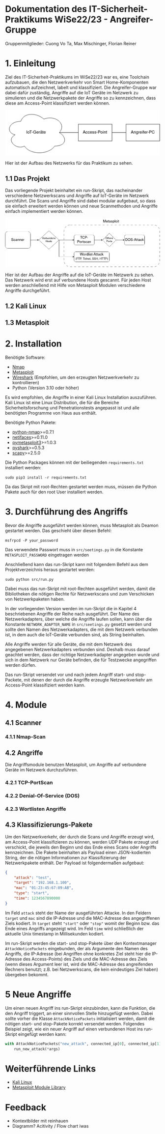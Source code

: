 # Dokumentation des IT-Sicherheit-Praktikums WiSe22/23 - Angreifer-Gruppe

Gruppenmitglieder: Cuong Vo Ta, Max Mischinger, Florian Reiner

# 1. Einleitung
Ziel des IT-Sicherheit-Praktikums im WiSe22/23 war es, eine Toolchain aufzubauen, die den Netzwerkverkehr von Smart Home-Komponenten automatisch aufzeichnet, labelt und klassifiziert. Die Angreifer-Gruppe war dabei dafür zuständig, Angriffe auf die IoT Geräte im Netzwerk zu simulieren und die Netzwerkpakete der Angriffe so zu kennzeichnen, dass diese am Access-Point klassifiziert werden können.

![Aufbau des Netzwerks](assets/aufbau.png)

Hier ist der Aufbau des Netzwerks für das Praktikum zu sehen.

## 1.1 Das Projekt
Das vorliegende Projekt beinhaltet ein run-Skript, das nacheinander verschiedene Netzwerkscans und Angriffe auf IoT-Geräte im Netzwerk durchführt. Die Scans und Angriffe sind dabei modular aufgebaut, so dass sie einfach erweitert werden können und neue Scanmethoden und Angriffe einfach implementiert werden können.

![Aufbau des Projekts](assets/aufbau_projekt.png)

Hier ist der Aufbau der Angriffe auf die IoT-Geräte im Netzwerk zu sehen. Das Netzwerk wird erst auf verbundene Hosts gescannt. Für jeden Host werden anschließend mit Hilfe von Metasploit Modulen verschiedene Angriffe durchgeführt.
## 1.2 Kali Linux
## 1.3 Metasploit

# 2. Installation
Benötigte Software:

 * [Nmap](https://nmap.org/)
 * [Metasploit](https://www.metasploit.com/)
 * [Wireshark](https://www.wireshark.org/) (Empfohlen, um den erzeugten Netzwerkverkehr zu kontrollieren)
 * Python (Version 3.10 oder höher)

Es wird empfohlen, die Angriffe in einer Kali Linux Installation auszuführen. Kali Linux ist eine Linux Distribution, die für die Bereiche Sicherheitsforschung und Penetrationstests angepasst ist und alle benötigten Programme von Haus aus enthält.

Benötigte Python Pakete:

* [python-nmap](https://pypi.org/project/python-nmap/)>=0.7.1
* [netifaces](https://pypi.org/project/netifaces/)>=0.11.0
* [pymetasploit3](https://pypi.org/project/pymetasploit3/)>=1.0.3
* [pyshark](https://pypi.org/project/pyshark/)>=0.5.3
* [scapy](https://pypi.org/project/scapy/)>=2.5.0

Die Python Packages können mit der beiliegenden `requirements.txt` installiert werden:

`sudo pip3 install -r requirements.txt`

Da das Skript mit root-Rechten gestartet werden muss, müssen die Python Pakete auch für den root User installiert werden.

# 3. Durchführung des Angriffs
Bevor die Angriffe ausgeführt werden können, muss Metasploit als Deamon gestartet werden. Das geschieht über diesen Befehl:

`msfrpcd -P your_password`

Das verwendete Passwort muss in `src/seetings.py` in die Konstante `METASPLOIT_PASSWORD` eingetragen werden

Anschließend kann das run-Skript kann mit folgendem Befehl aus dem Projektverzeichnis heraus gestartet werden:

`sudo python src/run.py`

Dabei muss das run-Skript mit root-Rechten ausgeführt werden, damit die Bibliotheken die nötigen Rechte für Netzwerkscans und zum Verschicken von Netzwerkpaketen haben.

In der vorliegenden Version werden im run-Skript die in Kapitel 4 beschriebenen Angriffe der Reihe nach ausgeführt. Der Name des Netzwerkadapters, über welche die Angriffe laufen sollen, kann über die Konstante `NETWORK_ADAPTER_NAME` in `src/seetings.py` gesetzt werden und sollte den Namen des Netzwerkadapters, die mit dem Netzwerk verbunden ist, in dem auch die IoT-Geräte verbunden sind, als String beinhalten.

Alle Angriffe werden für alle Geräte, die mit dem Netzwerk des angegebenen Netzwerkadapters verbunden sind. Deshalb muss darauf geachtet werden, dass der richtige Netzwerkadapter angegeben wurde und sich in dem Netzwerk nur Geräte befinden, die für Testzwecke angegriffen werden dürfen.

Das run-Skript versendet vor und nach jedem Angriff start- und stop-Packete, mit denen der durch die Angriffe erzeugte Netzwerkverkehr am Access-Point klassifiziert werden kann.

# 4. Module
## 4.1 Scanner
### 4.1.1 Nmap-Scan
## 4.2 Angriffe
Die Angriffsmodule benutzen Metasploit, um Angriffe auf verbundene Geräte im Netzwerk durchzuführen.

### 4.2.1 TCP-PortScan
### 4.2.2 Denial-Of-Service (DOS)
### 4.2.3 Wortlisten Angriffe
## 4.3 Klassifizierungs-Pakete
Um den Netzwerkverkehr, der durch die Scans und Angriffe erzeugt wird, am Access-Point klassifizieren zu können, werden UDP Pakete erzeugt und verschickt, die jeweils den Beginn und das Ende eines Scans oder Angriffs kennzeichnen. Die Pakete beinhalten als Payload einen JSON-kodierten String, der die nötigen Informationen zur Klassifizierung der Netzwerkpakete enthält. Der Payload ist folgendermaßen aufgebaut:

```json
{
    "attack": "test",
    "target": "192.168.1.100",
    "mac": "01:23:45:67:89:AB",
    "type": "start",
    "time": 1234567890000
}
```
Im Feld `attack` steht der Name der ausgeführten Attacke. In den Feldern `target` und `mac` sind die IP-Adresse und die MAC-Adresse des angegriffenen Ziels kodiert. In `target` steht `"start"` oder `"stop"` womit der Beginn bzw. das Ende eines Angriffs angezeigt wird. Im Feld `time` wird schließlich der aktuelle Unix timestamp in Millisekunden kodiert.

Im run-Skript werden die start- und stop-Pakete über den Kontextmanager `AttackNoticePackets` eingebunden, der  als Argumente den Namen des Angriffs, die IP-Adresse (bei Angriffen ohne konkretes Ziel steht hier die IP-Adresse des Access-Points) des Ziels und die MAC-Adresse des Ziels (wenn dieses Argument leer ist, wird die MAC-Adresse des angreifenden Rechners benutzt; z.B. bei Netzwerkscans, die kein eindeutiges Ziel haben) übergeben bekommt.

# 5 Neue Angriffe
Um einen neuen Angriff ins run-Skript einzubinden, kann die Funktion, die den Angriff triggert, an einer sinnvollen Stelle hinzugefügt werden. Dabei sollte vorher die Klasse `AttackNoticePackets` initialisiert werden, damit die nötigen start- und stop-Pakete korrekt versendet werden. Folgendes Beispiel zeigt, wie ein neuer Angriff auf einen verbundenen Host ins run-Skript eingefügt werden kann:

```python
with AttackNoticePackets("new_attack", connected_ip[0], connected_ip[1]):
    run_new_attack(*args)
```

# Weiterführende Links
* [Kali Linux](https://www.kali.org/)
* [Metasploit Module Library](https://www.infosecmatter.com/metasploit-module-library/)

# Feedback
* Kontextbilder mit reinhauen
* Diagramm? Acitivity / Flow chart iwas

